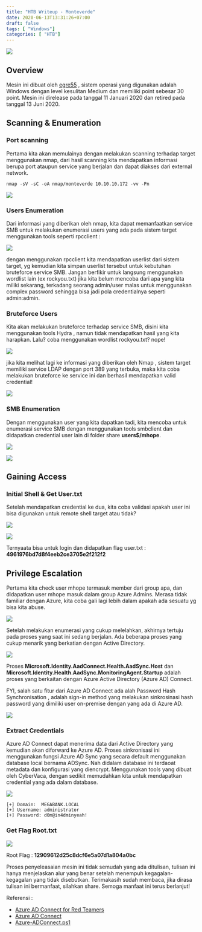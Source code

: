 ```yaml
---
title: "HTB Writeup - Monteverde"
date: 2020-06-13T13:31:26+07:00
draft: false
tags: [ "Windows"]
categories: [ "HTB"]
---
```


![](/images/htb/montervede/montervede.png)

## Overview
Mesin ini dibuat oleh [egre55](https://www.hackthebox.eu/home/users/profile/1190) , sistem operasi yang digunakan adalah Windows dengan level kesulitan Medium dan memiliki point sebesar 30 point. Mesin ini direlease pada tanggal 11 Januari 2020 dan retired pada tanggal 13 Juni 2020.


## Scanning & Enumeration

### Port scanning

Pertama kita akan memulainya dengan melakukan scanning terhadap target menggunakan nmap, dari hasil scanning kita mendapatkan informasi berupa port ataupun service yang berjalan dan dapat diakses dari external network. 

    nmap -sV -sC -oA nmap/monteverde 10.10.10.172 -vv -Pn

![](/images/htb/montervede/1.png)

### Users Enumeration
Dari informasi yang diberikan oleh nmap, kita dapat memanfaatkan service SMB untuk melakukan enumerasi users yang ada pada sistem target menggunakan tools seperti rpcclient :

![](/images/htb/montervede/2.png)

dengan menggunakan rpcclient kita mendapatkan userlist dari sistem target, yg kemudian kita simpan userlist tersebut untuk kebutuhan bruteforce service SMB. Jangan berfikir untuk langsung menggunakan wordlist lain (ex rockyou.txt) jika kita belum mencoba dari apa yang kita miliki sekarang, terkadang seorang admin/user malas untuk menggunakan complex password sehingga bisa jadi pola credentialnya seperti admin:admin. 

### Bruteforce Users

Kita akan melakukan bruteforce terhadap service SMB, disini kita menggunakan tools Hydra , namun tidak mendapatkan hasil yang kita harapkan. Lalu? coba menggunakan wordlist rockyou.txt? nope! 

![](/images/htb/montervede/3.png)

jika kita melihat lagi ke informasi yang diberikan oleh Nmap , sistem target memiliki service LDAP dengan port 389 yang terbuka, maka kita coba melakukan bruteforce ke service ini dan berhasil mendapatkan valid credential!

![](/images/htb/montervede/4.png)

### SMB Enumeration
Dengan menggunakan user yang kita dapatkan tadi, kita mencoba untuk enumerasi service SMB dengan menggunakan tools smbclient dan didapatkan credential user lain di folder share **users$/mhope**.

![](/images/htb/montervede/5.png)

![](/images/htb/montervede/6.png)


## Gaining Access

### Initial Shell & Get User.txt

Setelah mendapatkan credential ke dua, kita coba validasi apakah user ini bisa digunakan untuk remote shell target atau tidak?

![](/images/htb/montervede/7.png)

![](/images/htb/montervede/8.png)

Ternyaata bisa untuk login dan didapatkan flag user.txt : **4961976bd7d8f4eeb2ce3705e2f212f2**


## Privilege Escalation

Pertama kita check user mhope termasuk member dari group apa, dan didapatkan user mhope masuk dalam group Azure Admins. Merasa tidak familiar dengan Azure, kita coba gali lagi lebih dalam apakah ada sesuatu yg bisa kita abuse.

![](/images/htb/montervede/9.png)

Setelah melakukan enumerasi yang cukup melelahkan, akhirnya tertuju pada proses yang saat ini sedang berjalan. Ada beberapa proses yang cukup menarik yang berkatian dengan Active Directory. 

![](/images/htb/montervede/10.png)

Proses **Microsoft.Identity.AadConnect.Health.AadSync.Host**  dan **Microsoft.Identity.Health.AadSync.MonitoringAgent.Startup** adalah  proses yang berkaitan dengan Azure Active Directory (Azure AD) Connect.  

FYI, salah satu fitur dari Azure AD Connect ada alah Password Hash Synchronisation , adalah sign-in method yang melakukan sinkrosinasi hash password yang dimiliki user on-premise dengan yang ada di Azure AD. 

![](/images/htb/montervede/11.png)

### Extract Credentials

Azure AD Connect dapat menerima data dari Active Directory yang kemudian akan diforward ke Azure AD. Proses sinkronisasi ini menggunakan fungsi Azure AD Sync yang secara default menggunakan database local bernama ADSync. Nah didalam database ini terdaoat metadata dan konfigurasi yang diencrypt. Menggunakan tools yang dibuat oleh CyberVaca, dengan sedikit memudahkan kita untuk mendapatkan credential yang ada dalam database. 

![](/images/htb/montervede/12.png)

    [+] Domain:  MEGABANK.LOCAL
    [+] Username: administrator
    [+] Password: d0m@in4dminyeah!


### Get Flag Root.txt

![](/images/htb/montervede/13.png)

Root Flag : **12909612d25c8dcf6e5a07d1a804a0bc**

Proses penyeleasaian mesin ini tidak semudah yang ada ditulisan, tulisan ini hanya menjelaskan alur yang benar setelah menempuh kegagalan-kegagalan yang tidak disebutkan. Terimakasih sudah membaca, jika dirasa tulisan ini bermanfaat, silahkan share. Semoga manfaat ini terus berlanjut!

Referensi :
- [Azure AD Connect for Red Teamers](https://blog.xpnsec.com/azuread-connect-for-redteam/)
- [Azure AD Connect](https://docs.microsoft.com/en-us/azure/active-directory/hybrid/whatis-azure-ad-connect)
- [Azure-ADConnect.ps1](https://github.com/Hackplayers/PsCabesha-tools/blob/master/Privesc/Azure-ADConnect.ps1)

